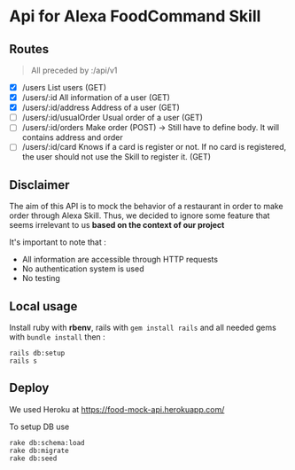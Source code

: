 # Api for Alexa FoodCommand Skill

## Routes

> All preceded by <adress>:<port>/api/v1

- [x] /users List users (GET)
- [x] /users/:id All information of a user (GET)
- [x] /users/:id/address Address of a user (GET)
- [ ] /users/:id/usualOrder Usual order of a user (GET)
- [ ] /users/:id/orders Make order (POST) -> Still have to define body. It will
  contains address and order
- [ ] /users/:id/card Knows if a card is register or not. If no card is
  registered, the user should not use the Skill to register it. (GET)

## Disclaimer

The aim of this API is to mock the behavior of a restaurant in order to make order through Alexa Skill. Thus, we decided to ignore some feature that seems irrelevant to us **based on the context of our project**

It's important to note that :
- All information are accessible through HTTP requests
- No authentication system is used
- No testing

## Local usage

Install ruby with **rbenv**, rails with `gem install rails` and all needed gems with `bundle install` then :

```
rails db:setup
rails s
```

## Deploy

We used Heroku at https://food-mock-api.herokuapp.com/

To setup DB use
```
rake db:schema:load
rake db:migrate
rake db:seed
```
